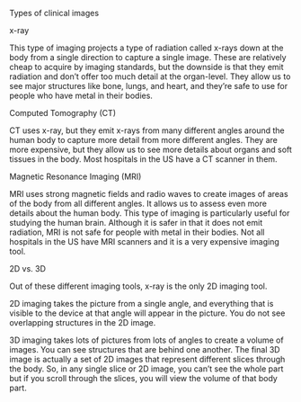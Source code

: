 Types of clinical images 

x-ray

This type of imaging projects a type of radiation called x-rays down at the body from a single direction to capture a single image. These are relatively cheap to acquire by imaging standards, but the downside is that they emit radiation and don’t offer too much detail at the organ-level. They allow us to see major structures like bone, lungs, and heart, and they’re safe to use for people who have metal in their bodies.

Computed Tomography (CT)

CT uses x-ray, but they emit x-rays from many different angles around the human body to capture more detail from more different angles. They are more expensive, but they allow us to see more details about organs and soft tissues in the body. Most hospitals in the US have a CT scanner in them.

Magnetic Resonance Imaging (MRI)

MRI uses strong magnetic fields and radio waves to create images of areas of the body from all different angles. It allows us to assess even more details about the human body. This type of imaging is particularly useful for studying the human brain. Although it is safer in that it does not emit radiation, MRI is not safe for people with metal in their bodies. Not all hospitals in the US have MRI scanners and it is a very expensive imaging tool.

2D vs. 3D

Out of these different imaging tools, x-ray is the only 2D imaging tool.

2D imaging takes the picture from a single angle, and everything that is visible to the device at that angle will appear in the picture. You do not see overlapping structures in the 2D image.

3D imaging takes lots of pictures from lots of angles to create a volume of images. You can see structures that are behind one another. The final 3D image is actually a set of 2D images that represent different slices through the body. So, in any single slice or 2D image, you can’t see the whole part but if you scroll through the slices, you will view the volume of that body part.
